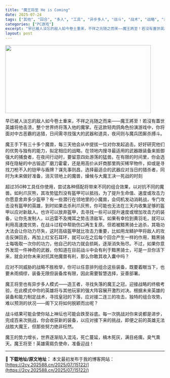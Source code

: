 ```yaml
---
title: "魔王将至 He is Coming"
date: 2025-07-24
tags: ["其他", "回合", "多人", "工具", "异步多人", "战斗", "战术", "战略", "未来", "潜行"]
categories: ["PC游戏"]
excerpt: "早已被人淡忘的敌人如今卷土重来，不祥之兆随之而来——魔王將至！若沒有蓋世英雄将他击溃，整个世界终将落入他的魔掌。在这款轻肉鸽角色扮演游戏中，你将面对中古恶霸的追猎，日间需寻找强大的武器和道具，夜间则与魔兵团厮杀搏斗。 魔王手下有三十多个魔兽，每三天他会从中提拔一位对你发起追击。好好研究他们的优势与独&hellip;"
layout: post
---
```


<img class="aligncenter size-full wp-image-15104" src="https://2cy.202588.cn/wp-content/uploads/2025/07/2025072408214663.webp" alt="" width="460" height="215" />

早已被人淡忘的敌人如今卷土重来，不祥之兆随之而来——魔王將至！若沒有蓋世英雄将他击溃，整个世界终将落入他的魔掌。在这款轻肉鸽角色扮演游戏中，你将面对中古恶霸的追猎，日间需寻找强大的武器和道具，夜间则与魔兵团厮杀搏斗。

魔王手下有三十多个魔兽，每三天他会从中提拔一位对你发起追击。好好研究他们的优势与独有的能力，拟定相应的战略，在领地内搜寻最适用的武器跟装备来抵御强大的捕食者，在夜间行动时，要留意四处游荡的猛兽。在有限的时间里，你会选择在隐秘的中古锻造厂磨刀霍霍，还是用高价从奸商那里购买稀罕物件，抑或是寻找刀枪不入的铠甲与盾牌？谋先事则昌，选择最适合的武器应对当日的猎杀者，同时为未来做好准备，消灭领地上的魔兽，燥候与大魔王决一死战的时刻

超过350种工具任你使用，尝试各种搭配将带来不同的组合效果，以对抗不同的魔兽。如利爪灰熊，其攻势猛烈没有盔甲可以抵挡，为了提升生命值、速度或攻击力你愿意舍弃多少盔甲？有一些潜行在领地里的小魔兽，会伺机发动消耗战，专门攻击没有盔甲的英雄，到时如果击杀利爪灰熊，你可能也无法在三天内收集足够的盔甲以应对新敌人。也许可以放弃盔甲，去寻找一些可以提升速度或增加攻击力的装备，让你先发制人，以迅雷不及掩耳之势击溃敌军。如果有幸捡到黄羽毛，就可以利用高速度优势，在战斗过程中帮助伤口再生复原。但若被黯黑骑士追杀，其吸功大法会让你功力尽失，这时高级盔甲就比攻击力重要，比如用龙鳞护甲将敌人的攻击反弹回去，再加上红宝石耳环，就可以在之后每个回合产生一样的作用，黯黑骑士每吸取一次你的功力，他自己的功力就会损耗，逐渐消失殆尽。不过，如果你意外发现一件神奇的武器，你知道在目前战斗中会有利于黯黑骑士，可是一旦你活下来，就会对你未来对抗其他魔兽有利，那么你敢其收入囊中吗？

应对不同威胁的战略不胜枚举，你可以任意排列组合这些装备，既要着眼当下，也要未雨绸缪，装备无限但装备库有限，因此需要智慧选择，妥善部署。

魔王将至也有异步多人模式——造王者，寻找失落的魔王之冠，迎接战略的终极考验，在此模式中你的英雄将与其他玩家的强大阵容展开激烈对决。根据未来英雄的装备和能力制定战术，寻找皇冠的下落，应对接二连三的攻击，独特的组合攻势，难以预测的状况——阁下又将如何脱颖而出呢？

战斗结果可能会使你站上神坛也可能会跌至谷底。每一次挑战对你来说都是进步，完成百来次挑战，你会收获新的装备，以应对接下来的挑战，即便之前的英雄无法战胜大魔王，但那些努力绝非枉然。

魔王的势力增长，世界逐渐陷入混沌，死亡蔓延，槁木死灰，满目疮痍，臭气熏天。魔王将至！英雄需肩负使命，准备迎战！

---
📖 **下载地址/原文地址：** 本文最初发布于我的博客网站：[https://2cy.202588.cn/2025/07/15122/](https://2cy.202588.cn/2025/07/15122/)
